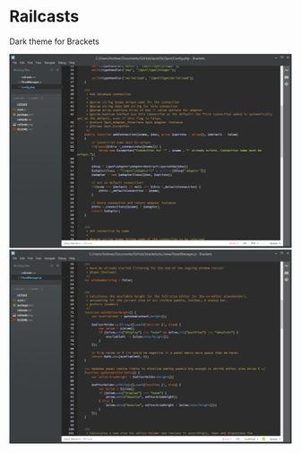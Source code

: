 Railcasts
=========

Dark theme for Brackets

![railcasts php](https://github.com/brackets-themes/railcasts/raw/master/railcasts_php.png)
![railcasts js](https://github.com/brackets-themes/railcasts/raw/master/railcasts_js.png)
